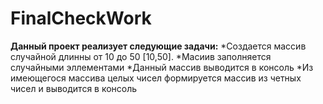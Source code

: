 # FinalCheckWork
**Данный проект реализует следующие задачи:**
*Создается массив случайной длинны от 10 до 50 [10,50].
*Масиив заполняется случайными эллементами
*Данный массив выводится в консоль
*Из имеющегося массива целых чисел формируется массив из четных чисел и выводится в консоль

